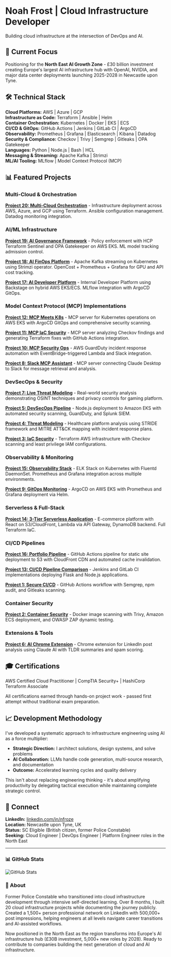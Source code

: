 # Noah Frost | Cloud Infrastructure Developer

Building cloud infrastructure at the intersection of DevOps and AI.

## 🎯 Current Focus

Positioning for the **North East AI Growth Zone** - £30 billion investment creating Europe's largest AI infrastructure hub with OpenAI, NVIDIA, and major data center deployments launching 2025-2028 in Newcastle upon Tyne.

## 🛠️ Technical Stack

**Cloud Platforms:** AWS | Azure | GCP  
**Infrastructure as Code:** Terraform | Ansible | Helm  
**Container Orchestration:** Kubernetes | Docker | EKS | ECS  
**CI/CD & GitOps:** GitHub Actions | Jenkins | GitLab CI | ArgoCD  
**Observability:** Prometheus | Grafana | Elasticsearch | Kibana | Datadog  
**Security & Compliance:** Checkov | Trivy | Semgrep | Gitleaks | OPA Gatekeeper  
**Languages:** Python | Node.js | Bash | HCL  
**Messaging & Streaming:** Apache Kafka | Strimzi  
**ML/AI Tooling:** MLflow | Model Context Protocol (MCP)

## 📊 Featured Projects

### Multi-Cloud & Orchestration
**[Project 20: Multi-Cloud Orchestration](https://github.com/nfroze/Project-20-Multi-Cloud-Orchestration)** - Infrastructure deployment across AWS, Azure, and GCP using Terraform. Ansible configuration management. Datadog monitoring integration.

### AI/ML Infrastructure
**[Project 19: AI Governance Framework](https://github.com/nfroze/Project-19-AI-Governance-Framework)** - Policy enforcement with HCP Terraform Sentinel and OPA Gatekeeper on AWS EKS. ML model tracking admission control.

**[Project 18: AI FinOps Platform](https://github.com/nfroze/Project-18-AI-FinOps-Platform)** - Apache Kafka streaming on Kubernetes using Strimzi operator. OpenCost + Prometheus + Grafana for GPU and API cost tracking.

**[Project 17: AI Developer Platform](https://github.com/nfroze/Project-17-AI-Developer-Platform)** - Internal Developer Platform using Backstage on hybrid AWS EKS/ECS. MLflow integration with ArgoCD GitOps.

### Model Context Protocol (MCP) Implementations
**[Project 12: MCP Meets K8s](https://github.com/nfroze/Project-12-MCP-Meets-K8s)** - MCP server for Kubernetes operations on AWS EKS with ArgoCD GitOps and comprehensive security scanning.

**[Project 11: MCP IaC Security](https://github.com/nfroze/Project-11-MCP-IaC-Security)** - MCP server analyzing Checkov findings and generating Terraform fixes with GitHub Actions integration.

**[Project 10: MCP Security Ops](https://github.com/nfroze/Project-10-MCP-Security-Ops)** - AWS GuardDuty incident response automation with EventBridge-triggered Lambda and Slack integration.

**[Project 8: Slack MCP Assistant](https://github.com/nfroze/Project-8-Slack-MCP-Assistant)** - MCP server connecting Claude Desktop to Slack for message retrieval and analysis.

### DevSecOps & Security
**[Project 7: Live Threat Modeling](https://github.com/nfroze/Project-7-Live-Threat-Modeling)** - Real-world security analysis demonstrating OSINT techniques and privacy controls for gaming platform.

**[Project 5: DevSecOps Pipeline](https://github.com/nfroze/Project-5-DevSecOps-Pipeline)** - Node.js deployment to Amazon EKS with automated security scanning, GuardDuty, and Splunk SIEM.

**[Project 4: Threat Modeling](https://github.com/nfroze/Project-4-Threat-Modeling)** - Healthcare platform analysis using STRIDE framework and MITRE ATT&CK mapping with incident response plans.

**[Project 3: IaC Security](https://github.com/nfroze/Project-3-IaC-Security)** - Terraform AWS infrastructure with Checkov scanning and least privilege IAM configurations.

### Observability & Monitoring
**[Project 15: Observability Stack](https://github.com/nfroze/Project-15-Observability-Stack)** - ELK Stack on Kubernetes with Fluentd DaemonSet. Prometheus and Grafana integration across multiple environments.

**[Project 9: GitOps Monitoring](https://github.com/nfroze/Project-9-GitOps-ArgoCD-Monitoring)** - ArgoCD on AWS EKS with Prometheus and Grafana deployment via Helm.

### Serverless & Full-Stack
**[Project 14: 3-Tier Serverless Application](https://github.com/nfroze/Project-14-3-Tier-Serverless-Application)** - E-commerce platform with React on S3/CloudFront, Lambda via API Gateway, DynamoDB backend. Full Terraform IaC.

### CI/CD Pipelines
**[Project 16: Portfolio Pipeline](https://github.com/nfroze/Project-16-Portfolio-Pipeline)** - GitHub Actions pipeline for static site deployment to S3 with CloudFront CDN and automated cache invalidation.

**[Project 13: CI/CD Pipeline Comparison](https://github.com/nfroze/Project-13-CI-CD-Pipeline-Comparison)** - Jenkins and GitLab CI implementations deploying Flask and Node.js applications.

**[Project 1: Secure CI/CD](https://github.com/nfroze/Project-1-Secure-CI-CD)** - GitHub Actions workflow with Semgrep, npm audit, and Gitleaks scanning.

### Container Security
**[Project 2: Container Security](https://github.com/nfroze/Project-2-Container-Security)** - Docker image scanning with Trivy, Amazon ECS deployment, and OWASP ZAP dynamic testing.

### Extensions & Tools
**[Project 6: AI Chrome Extension](https://github.com/nfroze/Project-6-AI-Chrome-Extension)** - Chrome extension for LinkedIn post analysis using Claude AI with TLDR summaries and spam scoring.

## 🎓 Certifications

AWS Certified Cloud Practitioner | CompTIA Security+ | HashiCorp Terraform Associate

All certifications earned through hands-on project work - passed first attempt without traditional exam preparation.

## 📈 Development Methodology

I've developed a systematic approach to infrastructure engineering using AI as a force multiplier:
- **Strategic Direction:** I architect solutions, design systems, and solve problems
- **AI Collaboration:** LLMs handle code generation, multi-source research, and documentation
- **Outcome:** Accelerated learning cycles and quality delivery

This isn't about replacing engineering thinking - it's about amplifying productivity by delegating tactical execution while maintaining complete strategic control.

## 🔗 Connect

**LinkedIn:** [linkedin.com/in/nfroze](https://linkedin.com/in/nfroze)  
**Location:** Newcastle upon Tyne, UK  
**Status:** SC Eligible (British citizen, former Police Constable)  
**Seeking:** Cloud Engineer | DevOps Engineer | Platform Engineer roles in the North East

---

### 📊 GitHub Stats

![GitHub Stats](https://github-readme-stats.vercel.app/api?username=nfroze&show_icons=true&theme=dark)

### 💼 About

Former Police Constable who transitioned into cloud infrastructure development through intensive self-directed learning. Over 8 months, I built 20 cloud infrastructure projects while documenting the journey publicly. Created a 1,500+ person professional network on LinkedIn with 500,000+ post impressions, helping engineers at all levels navigate career transitions and AI-assisted workflows.

Now positioned in the North East as the region transforms into Europe's AI infrastructure hub (£30B investment, 5,000+ new roles by 2028). Ready to contribute to companies building the next generation of cloud and AI infrastructure.
